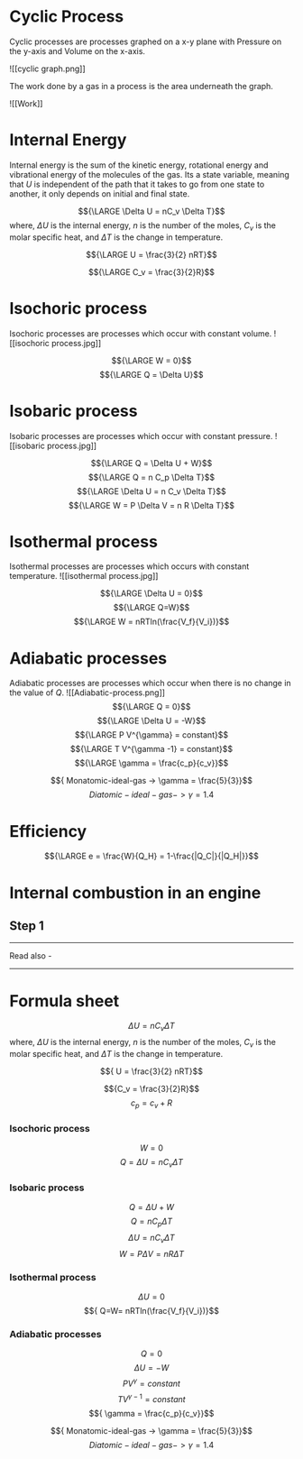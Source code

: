 # Cyclic Process

Cyclic processes are processes graphed on a x-y plane with Pressure on the y-axis and Volume on the x-axis. 


![[cyclic graph.png]]

The work done by a gas in a process is the area underneath the graph.

![[Work]]

# Internal Energy

Internal energy is the sum of the kinetic energy, rotational energy and vibrational energy of the molecules of the gas. Its a state variable, meaning that *U* is independent of the path that it takes to go from one state to another, it only depends on initial and final state.

$${\LARGE \Delta U = nC_v \Delta T}$$
where, ${\Delta U}$ is the internal energy,
*n* is the number of the moles,
${C_v}$ is the molar specific heat, and
${\Delta T}$ is the change in temperature.

$${\LARGE U = \frac{3}{2} nRT}$$

$${\LARGE C_v = \frac{3}{2}R}$$

# Isochoric process
Isochoric processes are processes which occur with constant volume.
![[isochoric process.jpg]]

$${\LARGE W = 0}$$
$${\LARGE Q = \Delta U}$$

# Isobaric process
Isobaric processes are processes which occur with constant pressure.
![[isobaric process.jpg]]

$${\LARGE Q = \Delta U + W}$$
$${\LARGE Q = n C_p \Delta T}$$
$${\LARGE \Delta U = n C_v \Delta T}$$
$${\LARGE W = P \Delta V = n R \Delta T}$$

# Isothermal process
Isothermal processes are processes which occurs with constant temperature.
![[isothermal process.jpg]]

$${\LARGE \Delta U = 0}$$
$${\LARGE Q=W}$$
$${\LARGE W = nRTln(\frac{V_f}{V_i})}$$

# Adiabatic processes
Adiabatic processes are processes which occur when there is no change in the value of *Q*.
![[Adiabatic-process.png]]
$${\LARGE Q = 0}$$
$${\LARGE \Delta U = -W}$$
$${\LARGE P V^{\gamma} = constant}$$
$${\LARGE T V^{\gamma -1} = constant}$$
$${\LARGE \gamma = \frac{c_p}{c_v}}$$

$${ Monatomic-ideal-gas -> \gamma = \frac{5}{3}}$$
$${ Diatomic-ideal-gas -> \gamma = 1.4}$$

# Efficiency
$${\LARGE e = \frac{W}{Q_H} = 1-\frac{|Q_C|}{|Q_H|}}$$

# Internal combustion in an engine

## Step 1




---
Read also - 

---

# Formula sheet
$${\Delta U = nC_v \Delta T}$$
where, ${\Delta U}$ is the internal energy,
*n* is the number of the moles,
${C_v}$ is the molar specific heat, and
${\Delta T}$ is the change in temperature.

$${ U = \frac{3}{2} nRT}$$

$${C_v = \frac{3}{2}R}$$
$${ c_p = c_v + R}$$

### Isochoric process

$${ W = 0}$$
$${ Q = \Delta U = nC_v \Delta T}$$


### Isobaric process

$${ Q = \Delta U + W}$$
$${ Q = n C_p \Delta T}$$
$${ \Delta U = n C_v \Delta T}$$
$${ W = P \Delta V = n R \Delta T}$$

### Isothermal process

$${ \Delta U = 0}$$
$${ Q=W= nRTln(\frac{V_f}{V_i})}$$

### Adiabatic processes

$${ Q = 0}$$
$${ \Delta U = -W}$$
$${P V^{\gamma} = constant}$$
$${ T V^{\gamma -1} = constant}$$
$${ \gamma = \frac{c_p}{c_v}}$$

$${ Monatomic-ideal-gas -> \gamma = \frac{5}{3}}$$
$${ Diatomic-ideal-gas -> \gamma = 1.4}$$


